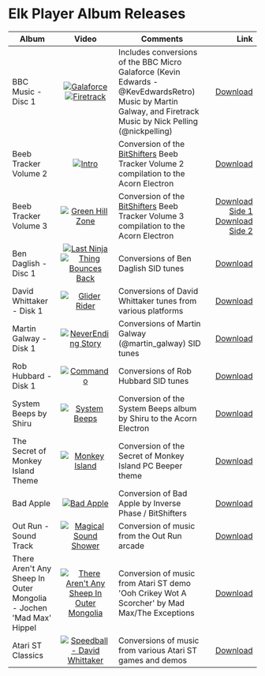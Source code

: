 # Elk Player Album Releases

| Album        | Video           | Comments | Link    |
| ---------- |:-------------:| ------------ |-----:|
| BBC Music - Disc 1 | [![Galaforce](http://i3.ytimg.com/vi/BhKBp65l5dA/hqdefault.jpg)](https://m.youtube.com/watch?v=BhKBp65l5dA) [![Firetrack](http://i3.ytimg.com/vi/V9yYL-m8gG8/hqdefault.jpg)](https://m.youtube.com/watch?v=V9yYL-m8gG8) | Includes conversions of the BBC Micro Galaforce (Kevin Edwards - @KevEdwardsRetro) Music by Martin Galway, and Firetrack Music by Nick Pelling (@nickpelling) | [Download](https://github.com/NegativeCharge/Releases/raw/main/Discs/BBCMusic1.ssd) |
| Beeb Tracker Volume 2 | [![Intro](http://i3.ytimg.com/vi/eOpXjlw-6CI/hqdefault.jpg)](https://youtu.be/eOpXjlw-6CI)| Conversion of the [BitShifters](https://bitshifters.github.io/posts/prods/bs-beebtracker2.html) Beeb Tracker Volume 2 compilation to the Acorn Electron | [Download](https://github.com/NegativeCharge/Releases/raw/main/Discs/BeebTracker2.ssd) |
| Beeb Tracker Volume 3 | [![Green Hill Zone](http://i3.ytimg.com/vi/DtzKnkznlQI/hqdefault.jpg)](https://youtu.be/DtzKnkznlQI) | Conversion of the [BitShifters](https://bitshifters.github.io/posts/prods/bs-beebtracker3.html) Beeb Tracker Volume 3 compilation to the Acorn Electron | [Download Side 1](https://github.com/NegativeCharge/Releases/raw/main/Discs/BeebTracker3-1.ssd) [Download Side 2](https://github.com/NegativeCharge/Releases/raw/main/Discs/BeebTracker3-2.ssd)|
| Ben Daglish - Disc 1 | [![Last Ninja](http://i3.ytimg.com/vi/kAjpJgndCxU/hqdefault.jpg)](https://youtu.be/kAjpJgndCxU) [![Thing Bounces Back](http://i3.ytimg.com/vi/SzCBTqwQcLc/hqdefault.jpg)](https://youtu.be/SzCBTqwQcLc)| Conversions of Ben Daglish SID tunes | [Download](https://github.com/NegativeCharge/Releases/raw/main/Discs/BenDaglish1.ssd) |
| David Whittaker - Disk 1 | [![Glider Rider](http://i3.ytimg.com/vi/9YM4m3VhlrE/hqdefault.jpg)](https://m.youtube.com/watch?v=9YM4m3VhlrE) | Conversions of David Whittaker tunes from various platforms | [Download](https://github.com/NegativeCharge/Releases/raw/main/Discs/DavidWhittaker1.ssd) |
| Martin Galway - Disk 1 | [![NeverEnding Story](http://i3.ytimg.com/vi/FvpVlcdDsOs/hqdefault.jpg)](https://m.youtube.com/watch?v=FvpVlcdDsOs) | Conversions of Martin Galway (@martin_galway) SID tunes| [Download](https://github.com/NegativeCharge/Releases/raw/main/Discs/MartinGalway1.ssd) |
| Rob Hubbard - Disk 1 | [![Commando](http://i3.ytimg.com/vi/Q3oeP5BKuZs/hqdefault.jpg)](https://m.youtube.com/watch?v=Q3oeP5BKuZs) | Conversions of Rob Hubbard SID tunes | [Download](https://github.com/NegativeCharge/Releases/raw/main/Discs/RobHubbard1.ssd) |
| System Beeps by Shiru | [![System Beeps](http://i3.ytimg.com/vi/KzKFr6lFIiA/hqdefault.jpg)](https://youtu.be/KzKFr6lFIiA)| Conversion of the System Beeps album by Shiru to the Acorn Electron | [Download](https://github.com/NegativeCharge/Releases/raw/main/Discs/SystemBeeps1.ssd) |
| The Secret of Monkey Island Theme | [![Monkey Island](http://i3.ytimg.com/vi/js-YdPOtYtw/hqdefault.jpg)](https://youtu.be/js-YdPOtYtw) | Conversion of the Secret of Monkey Island PC Beeper theme | [Download](https://github.com/NegativeCharge/Releases/raw/main/Discs/MonkeyIsland.ssd) |
| Bad Apple | [![Bad Apple](http://i3.ytimg.com/vi/WRzQSirIlDA/hqdefault.jpg)](https://www.youtube.com/watch?v=WRzQSirIlDA) | Conversion of Bad Apple by Inverse Phase / BitShifters | [Download](https://github.com/NegativeCharge/Releases/raw/main/Discs/BadApple.ssd) |
| Out Run - Sound Track | [![Magical Sound Shower](http://i3.ytimg.com/vi/5IZMIZx8JWU/hqdefault.jpg)](https://www.youtube.com/watch?v=5IZMIZx8JWU) | Conversion of music from the Out Run arcade | [Download](https://github.com/NegativeCharge/Releases/raw/main/Discs/Out_Run.ssd) |
| There Aren't Any Sheep In Outer Mongolia - Jochen 'Mad Max' Hippel | [![There Aren't Any Sheep In Outer Mongolia](http://i3.ytimg.com/vi/wFtMERWa3sY/hqdefault.jpg)](https://www.youtube.com/watch?v=wFtMERWa3sY) | Conversion of music from Atari ST demo 'Ooh Crikey Wot A Scorcher' by Mad Max/The Exceptions| [Download](https://github.com/NegativeCharge/Releases/raw/main/Discs/Mongolia%20200Hz.ssd) |
| Atari ST Classics | [![Speedball - David Whittaker](http://i3.ytimg.com/vi/jOyehbpH5kc/hqdefault.jpg)](https://www.youtube.com/watch?v=jOyehbpH5kc) | Conversions of music from various Atari ST games and demos| [Download](https://github.com/NegativeCharge/Releases/raw/main/Discs/Atari_ST_Classics.ssd) |
